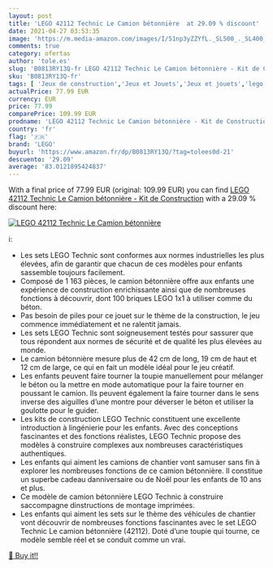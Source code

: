 ```yaml
---
layout: post
title: 'LEGO 42112 Technic Le Camion bétonnière  at 29.09 % discount'
date: 2021-04-27 03:53:35
image: 'https://m.media-amazon.com/images/I/51np3yZZYfL._SL500_._SL400_.jpg'
comments: true
category: ofertas
author: 'tole.es'
slug: 'B0813RY13Q-fr LEGO 42112 Technic Le Camion bétonnière - Kit de Construction'
sku: 'B0813RY13Q-fr'
tags: [ 'Jeux de construction','Jeux et Jouets','Jeux et jouets','lego', ]
actualPrice: 77.99 EUR
currency: EUR
price: 77.99
comparePrice: 109.99 EUR
prodname: 'LEGO 42112 Technic Le Camion bétonnière - Kit de Construction'
country: 'fr'
flag: '🇫🇷'
brand: 'LEGO'
buyurl: 'https://www.amazon.fr/dp/B0813RY13Q/?tag=tolees0d-21'
descuento: '29.09'
average: '83.0121895424837'
---
```


With a final price of 77.99 EUR (original: 109.99 EUR) you can find [LEGO 42112 Technic Le Camion bétonnière - Kit de Construction](https://www.amazon.fr/dp/B0813RY13Q/?tag=tolees0d-21) with a  29.09 % discount here:

[![LEGO 42112 Technic Le Camion bétonnière ](https://m.media-amazon.com/images/I/51np3yZZYfL._SL500_._SL400_.jpg)](https://www.amazon.fr/dp/B0813RY13Q/?tag=tolees0d-21)

ℹ️:

- Les sets LEGO Technic sont conformes aux normes industrielles les plus élevées, afin de garantir que chacun de ces modèles pour enfants sassemble toujours facilement.
- Composé de 1 163 pièces, le camion bétonnière offre aux enfants une expérience de construction enrichissante ainsi que de nombreuses fonctions à découvrir, dont 100 briques LEGO 1x1 à utiliser comme du béton.
- Pas besoin de piles pour ce jouet sur le thème de la construction, le jeu commence immédiatement et ne ralentit jamais.
- Les sets LEGO Technic sont soigneusement testés pour sassurer que tous répondent aux normes de sécurité et de qualité les plus élevées au monde.
- Le camion bétonnière mesure plus de 42 cm de long, 19 cm de haut et 12 cm de large, ce qui en fait un modèle idéal pour le jeu créatif.
- Les enfants peuvent faire tourner la toupie manuellement pour mélanger le béton ou la mettre en mode automatique pour la faire tourner en poussant le camion. Ils peuvent également la faire tourner dans le sens inverse des aiguilles d’une montre pour déverser le béton et utiliser la goulotte pour le guider.
- Les kits de construction LEGO Technic constituent une excellente introduction à lingénierie pour les enfants. Avec des conceptions fascinantes et des fonctions réalistes, LEGO Technic propose des modèles à construire complexes aux nombreuses caractéristiques authentiques.
- Les enfants qui aiment les camions de chantier vont samuser sans fin à explorer les nombreuses fonctions de ce camion bétonnière. Il constitue un superbe cadeau danniversaire ou de Noël pour les enfants de 10 ans et plus.
- Ce modèle de camion bétonnière LEGO Technic à construire saccompagne dinstructions de montage imprimées.
- Les enfants qui aiment les sets sur le thème des véhicules de chantier vont découvrir de nombreuses fonctions fascinantes avec le set LEGO Technic Le camion bétonnière (42112). Doté d’une toupie qui tourne, ce modèle semble réel et se conduit comme un vrai.

[🛒 Buy it!!](https://www.amazon.fr/dp/B0813RY13Q/?tag=tolees0d-21)
